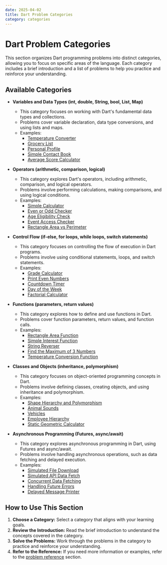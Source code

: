 ```yaml
---
date: 2025-04-02
title: Dart Problem Categories
category: categories
---
```


# Dart Problem Categories

This section organizes Dart programming problems into distinct categories, allowing you to focus on specific areas of the language. Each category includes a brief introduction and a list of problems to help you practice and reinforce your understanding.

## Available Categories

* **Variables and Data Types (int, double, String, bool, List, Map)**
    * This category focuses on working with Dart's fundamental data types and collections.
    * Problems cover variable declaration, data type conversions, and using lists and maps.
    * Examples:
        * [Temperature Converter](../problems-all/var-data/temp-convert.md)
        * [Grocery List](../problems-all/var-data/grocery-list.md)
        * [Personal Profile](../problems-all/var-data/personal-profile.md)
        * [Simple Contact Book](../problems-all/var-data/contact-book.md)
        * [Average Score Calculator](../problems-all/var-data/avg-calc.md)

* **Operators (arithmetic, comparison, logical)**
    * This category explores Dart's operators, including arithmetic, comparison, and logical operators.
    * Problems involve performing calculations, making comparisons, and using logical conditions.
    * Examples:
        * [Simple Calculator](../problems-all/operators/simple-calc.md)
        * [Even or Odd Checker](../problems-all/operators/even-odd-check.md)
        * [Age Eligibility Check](../problems-all/operators/age-compare.md)
        * [Event Access Checker](../problems-all/operators/event-access.md)
        * [Rectangle Area vs Perimeter](../problems-all/operators/discount.md)

* **Control Flow (if-else, for loops, while loops, switch statements)**
    * This category focuses on controlling the flow of execution in Dart programs.
    * Problems involve using conditional statements, loops, and switch statements.
    * Examples:
        * [Grade Calculator](../problems-all/control_flow/grade-check.md)
        * [Print Even Numbers](../problems-all/control_flow/print-even.md)
        * [Countdown Timer](../problems-all/control_flow/countdown.md)
        * [Day of the Week](../problems-all/control_flow/day-of-week.md)
        * [Factorial Calculator](../problems-all/control_flow/factorial.md)

* **Functions (parameters, return values)**
    * This category explores how to define and use functions in Dart.
    * Problems cover function parameters, return values, and function calls.
    * Examples:
        * [Rectangle Area Function](../problems-all/functions/rect-area.md)
        * [Simple Interest Function](../problems-all/functions/simple-interest.md)
        * [String Reverser](../problems-all/functions/reverse.md)
        * [Find the Maximum of 3 Numbers](../problems-all/functions/number-max.md)
        * [Temperature Conversion Function](../problems-all/functions/temp-convert-func.md)

* **Classes and Objects (inheritance, polymorphism)**
    * This category focuses on object-oriented programming concepts in Dart.
    * Problems involve defining classes, creating objects, and using inheritance and polymorphism.
    * Examples:
        * [Shape Hierarchy and Polymorphism](../problems-all/class-obj/shapes.md)
        * [Animal Sounds](../problems-all/class-obj/animal-sounds.md)
        * [Vehicles](../problems-all/class-obj/vehicles.md)
        * [Employee Hierarchy](../problems-all/class-obj/employees.md)
        * [Static Geometric Calculator](../problems-all/class-obj/geo-calc.md)

* **Asynchronous Programming (Futures, async/await)**
    * This category explores asynchronous programming in Dart, using Futures and async/await.
    * Problems involve handling asynchronous operations, such as data fetching and delayed execution.
    * Examples:
        * [Simulated File Download](../problems-all/async/file-download.md)
        * [Simulated API Data Fetch](../problems-all/async/data-fetch.md)
        * [Concurrent Data Fetching](../problems-all/async/concurrent-data-fetch.md)
        * [Handling Future Errors](../problems-all/async/future-errors.md)
        * [Delayed Message Printer](../problems-all/async/delayed-message.md)

## How to Use This Section

1.  **Choose a Category:** Select a category that aligns with your learning goals.
2.  **Review the Introduction:** Read the brief introduction to understand the concepts covered in the category.
3.  **Solve the Problems:** Work through the problems in the category to practice and reinforce your understanding.
4.  **Refer to the Reference:** If you need more information or examples, refer to the [problem reference](../problems-all/) section.